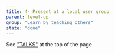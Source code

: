 ```yaml
---
title: 4- Present at a local user group
parent: level-up
group: "Learn by teaching others"
state: "done"
---
```


See ["TALKS"](https://talks.arnaudbos.com) at the top of the page
